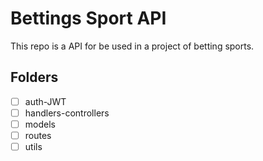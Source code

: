 # Bettings Sport API

This repo is a API for be used in a project of betting sports.

## Folders

- [ ] auth-JWT
- [ ] handlers-controllers
- [ ] models
- [ ] routes
- [ ] utils
